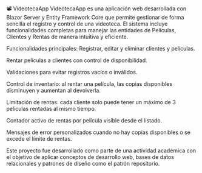 📽️ VideotecaApp
VideotecaApp es una aplicación web desarrollada con Blazor Server y Entity Framework Core que permite gestionar de forma sencilla el registro y control de una videoteca. El sistema incluye funcionalidades completas para manejar las entidades de Películas, Clientes y Rentas de manera intuitiva y eficiente.

Funcionalidades principales:
Registrar, editar y eliminar clientes y películas.

Rentar películas a clientes con control de disponibilidad.

Validaciones para evitar registros vacíos o inválidos.

Control de inventario: al rentar una película, las copias disponibles disminuyen y aumentan al devolverla.

Limitación de rentas: cada cliente solo puede tener un máximo de 3 películas rentadas al mismo tiempo.

Contador activo de rentas por película visible desde el listado.

Mensajes de error personalizados cuando no hay copias disponibles o se excede el límite de rentas.

Este proyecto fue desarrollado como parte de una actividad académica con el objetivo de aplicar conceptos de desarrollo web, bases de datos relacionales y patrones de diseño como el patrón repositorio.
